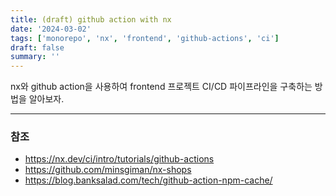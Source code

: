 ```yaml
---
title: (draft) github action with nx
date: '2024-03-02'
tags: ['monorepo', 'nx', 'frontend', 'github-actions', 'ci']
draft: false
summary: ''
---
```


nx와 github action을 사용하여 frontend 프로젝트 CI/CD 파이프라인을 구축하는 방법을 알아보자.

---

### 참조

- https://nx.dev/ci/intro/tutorials/github-actions
- https://github.com/minsgiman/nx-shops
- https://blog.banksalad.com/tech/github-action-npm-cache/

